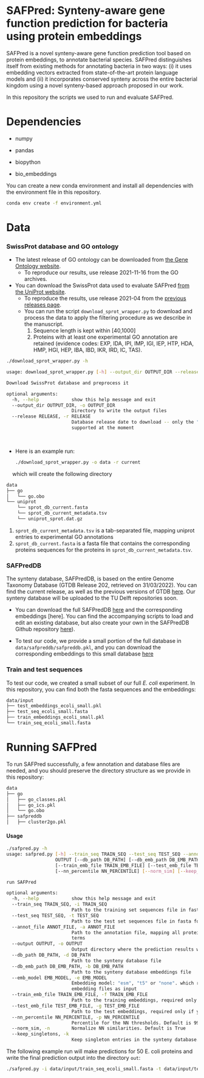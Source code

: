 # SAFPred: Synteny-aware gene function prediction for bacteria using protein embeddings

SAFPred is a novel synteny-aware gene function prediction tool based on protein embeddings, to annotate bacterial species. SAFPred distinguishes itself from existing methods for annotating bacteria in two ways: (i) it uses embedding vectors extracted from state-of-the-art protein language models and (ii) it incorporates conserved synteny across the entire bacterial kingdom using a novel synteny-based approach proposed in our work.

In this repository the scripts we used to run and evaluate SAFPred.

# Dependencies

- numpy

- pandas

- biopython

- bio_embeddings



You can create a new conda environment and install all dependencies with the environment file in this repository.

```bash
conda env create -f environment.yml
```

# Data

### SwissProt database and GO ontology

- The latest release of GO ontology can be downloaded from [the Gene Ontology website](http://geneontology.org/).
  - To reproduce our results, use release 2021-11-16 from the GO archives.
- You can download the SwissProt data used to evaluate SAFPred [from the UniProt website](https://www.uniprot.org/help/downloads). 
  - To reproduce the results, use release 2021-04 from the [previous releases page](https://ftp.uniprot.org/pub/databases/uniprot/previous_releases/).
  - You can run the script `download_sprot_wrapper.py` to download and process the data to apply the filtering procedure as we describe in the manuscript.
    1. Sequence length is kept within [40,1000]
    2. Proteins with at least one experimental GO annotation are retained (evidence codes: EXP, IDA, IPI, IMP, IGI, IEP, HTP, HDA, HMP, HGI, HEP, IBA, IBD, IKR, IRD, IC, TAS).

```bash
./download_sprot_wrapper.py -h

usage: download_sprot_wrapper.py [-h] --output_dir OUTPUT_DIR --release RELEASE

Download SwissProt database and preprocess it

optional arguments:
  -h, --help            show this help message and exit
  --output_dir OUTPUT_DIR, -o OUTPUT_DIR
                        Directory to write the output files
  --release RELEASE, -r RELEASE
                        Database release date to download -- only the "current" option is
                        supported at the moment
```

   

- Here is an example run:
  
  ```bash
  ./download_sprot_wrapper.py -o data -r current
  ```

    which will create the following directory

```bash
data
├── go
│   └── go.obo
└── uniprot
    └── sprot_db_current.fasta
    └── sprot_db_current_metadata.tsv
    └── uniprot_sprot.dat.gz
```

1. `sprot_db_current_metadata.tsv` is a tab-separated file, mapping uniprot entries to experimental GO annotations
2. `sprot_db_current.fasta` is a fasta file that contains the corresponding proteins sequences for the proteins in `sprot_db_current_metadata.tsv`.

### SAFPredDB

The synteny database, SAFPredDB, is based on the entire Genome Taxonomy Database (GTDB Release 202, retrieved on 31/03/2022). You can find the current release, as well as the previous versions of GTDB [here](https://gtdb.ecogenomic.org/). Our synteny database will be uploaded to the TU Delft repositories soon. 

- You can download the full SAFPredDB [here](https://surfdrive.surf.nl/files/index.php/s/ZKJARu9KmSfnxpL) and the corresponding embeddings [here]. You can find the accompanying scripts to load and edit an existing database, but also create your own in the SAFPredDB Github repository [here](https://github.com/AbeelLab/SAFPredDB)).

- To test our code, we provide a small portion of the full database in `data/safpreddb/safpreddb.pkl`, and you can download the corresponding embeddings to this small database [here](ffffff) 

### Train and test sequences

To test our code, we created a small subset of our full *E. coli* experiment. In this repository, you can find both the fasta sequences and the embeddings:

```bash
data/input
├── test_embeddings_ecoli_small.pkl
├── test_seq_ecoli_small.fasta
├── train_embeddings_ecoli_small.pkl
└── train_seq_ecoli_small.fasta
```

# Running SAFPred

To run SAFPred successfully, a few annotation and database files are needed, and you should preserve the directory structure as we provide in this repository:

```bash
data
├── go
│   ├── go_classes.pkl
│   ├── go_ics.pkl
│   └── go.obo
├── safpreddb
│   ├── cluster2go.pkl
```

#### Usage

```bash
./safpred.py -h
usage: safpred.py [-h] --train_seq TRAIN_SEQ --test_seq TEST_SEQ --annot_file ANNOT_FILE --output
                  OUTPUT [--db_path DB_PATH] [--db_emb_path DB_EMB_PATH] [--emb_model EMB_MODEL]
                  [--train_emb_file TRAIN_EMB_FILE] [--test_emb_file TEST_EMB_FILE]
                  [--nn_percentile NN_PERCENTILE] [--norm_sim] [--keep_singletons]

run SAFPred

optional arguments:
  -h, --help            show this help message and exit
  --train_seq TRAIN_SEQ, -i TRAIN_SEQ
                        Path to the training set sequences file in fasta format
  --test_seq TEST_SEQ, -t TEST_SEQ
                        Path to the test set sequences file in fasta format
  --annot_file ANNOT_FILE, -a ANNOT_FILE
                        Path to the annotation file, mapping all proteins (train and test) to GO
                        terms
  --output OUTPUT, -o OUTPUT
                        Output directory where the prediction results will be stored
  --db_path DB_PATH, -d DB_PATH
                        Path to the synteny database file
  --db_emb_path DB_EMB_PATH, -b DB_EMB_PATH
                        Path to the synteny database embeddings file
  --emb_model EMB_MODEL, -e EMB_MODEL
                        Embedding model: "esm", "t5" or "none". which requires train and test
                        embedding files as input
  --train_emb_file TRAIN_EMB_FILE, -f TRAIN_EMB_FILE
                        Path to the training embeddings, required only if you want to use your own
  --test_emb_file TEST_EMB_FILE, -g TEST_EMB_FILE
                        Path to the test embeddings, required only if you want to use your own
  --nn_percentile NN_PERCENTILE, -p NN_PERCENTILE
                        Percentile for the NN thresholds. Default is 99.999
  --norm_sim, -n        Normalize NN similarities. Default is True
  --keep_singletons, -k
                        Keep singleton entries in the synteny database. Default is True
```

The following example run will make predictions for 50 E. coli proteins and write the final prediction output into the directory `out`:

```bash
./safpred.py -i data/input/train_seq_ecoli_small.fasta -t data/input/test_seq_ecoli_small.fasta -o out -a data/uniprot/sprot_db_current_metadata.tsv -d data/safpreddb/safpreddb.pkl.gz -b data/safpreddb/safpreddb_emb.pkl -e none -f data/input/train_embeddings_ecoli_small.pkl -g data/input/test_embeddings_ecoli_small.pkl 
```
